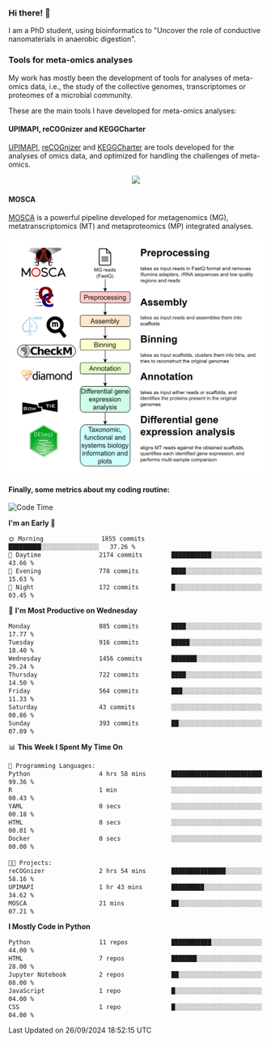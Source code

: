 ### Hi there! 👋

I am a PhD student, using bioinformatics to "Uncover the role of conductive nanomaterials in anaerobic digestion".

### Tools for meta-omics analyses

My work has mostly been the development of tools for analyses of meta-omics data, i.e., the study of the collective genomes, transcriptomes or proteomes of a microbial community.

These are the main tools I have developed for meta-omics analyses:

#### UPIMAPI, reCOGnizer and KEGGCharter

[UPIMAPI](https://github.com/iquasere/UPIMAPI), [reCOGnizer](https://github.com/iquasere/reCOGnizer) and [KEGGCharter](https://github.com/iquasere/KEGGCharter) are tools developed for the analyses of omics data, and optimized for handling the challenges of meta-omics.

<p align="center">
    <img src="assets/annotation_paper.png">
</p>

#### MOSCA

[MOSCA](https://github.com/iquasere/MOSCA) is a powerful pipeline developed for metagenomics (MG), metatranscriptomics (MT) and metaproteomics (MP) integrated analyses.

<p align="center">
    <img src="assets/mosca_workflow.png" align="center" width="700">
</p>


#### Finally, some metrics about my coding routine:

<!--START_SECTION:waka-->
![Code Time](http://img.shields.io/badge/Code%20Time-866%20hrs%2054%20mins-blue)

**I'm an Early 🐤** 

```text
🌞 Morning                1855 commits        █████████░░░░░░░░░░░░░░░░   37.26 % 
🌆 Daytime                2174 commits        ███████████░░░░░░░░░░░░░░   43.66 % 
🌃 Evening                778 commits         ████░░░░░░░░░░░░░░░░░░░░░   15.63 % 
🌙 Night                  172 commits         █░░░░░░░░░░░░░░░░░░░░░░░░   03.45 % 
```
📅 **I'm Most Productive on Wednesday** 

```text
Monday                   885 commits         ████░░░░░░░░░░░░░░░░░░░░░   17.77 % 
Tuesday                  916 commits         █████░░░░░░░░░░░░░░░░░░░░   18.40 % 
Wednesday                1456 commits        ███████░░░░░░░░░░░░░░░░░░   29.24 % 
Thursday                 722 commits         ████░░░░░░░░░░░░░░░░░░░░░   14.50 % 
Friday                   564 commits         ███░░░░░░░░░░░░░░░░░░░░░░   11.33 % 
Saturday                 43 commits          ░░░░░░░░░░░░░░░░░░░░░░░░░   00.86 % 
Sunday                   393 commits         ██░░░░░░░░░░░░░░░░░░░░░░░   07.89 % 
```


📊 **This Week I Spent My Time On** 

```text
💬 Programming Languages: 
Python                   4 hrs 58 mins       █████████████████████████   99.36 % 
R                        1 min               ░░░░░░░░░░░░░░░░░░░░░░░░░   00.43 % 
YAML                     0 secs              ░░░░░░░░░░░░░░░░░░░░░░░░░   00.18 % 
HTML                     0 secs              ░░░░░░░░░░░░░░░░░░░░░░░░░   00.01 % 
Docker                   0 secs              ░░░░░░░░░░░░░░░░░░░░░░░░░   00.00 % 

🐱‍💻 Projects: 
reCOGnizer               2 hrs 54 mins       ███████████████░░░░░░░░░░   58.16 % 
UPIMAPI                  1 hr 43 mins        █████████░░░░░░░░░░░░░░░░   34.62 % 
MOSCA                    21 mins             ██░░░░░░░░░░░░░░░░░░░░░░░   07.21 % 
```

**I Mostly Code in Python** 

```text
Python                   11 repos            ███████████░░░░░░░░░░░░░░   44.00 % 
HTML                     7 repos             ███████░░░░░░░░░░░░░░░░░░   28.00 % 
Jupyter Notebook         2 repos             ██░░░░░░░░░░░░░░░░░░░░░░░   08.00 % 
JavaScript               1 repo              █░░░░░░░░░░░░░░░░░░░░░░░░   04.00 % 
CSS                      1 repo              █░░░░░░░░░░░░░░░░░░░░░░░░   04.00 % 
```




 Last Updated on 26/09/2024 18:52:15 UTC
<!--END_SECTION:waka-->
